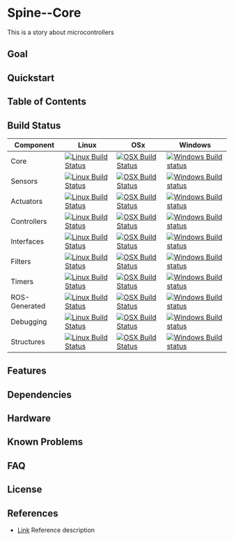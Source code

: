 # Spine--Core

This is a story about microcontrollers

## Goal

## Quickstart

## Table of Contents

## Build Status

| Component | Linux  | OSx | Windows |
|--|--|--|--|
| Core | [![Linux Build Status](https://github.com/autonomousrobotshq/Spine--Core/workflows/linux/badge.svg)](https://github.com/autonomousrobotshq/Spine--Core/actions?workflow=linux) | [![OSX Build Status](https://github.com/autonomousrobotshq/Spine--Core/workflows/macos/badge.svg)](https://github.com/autonomousrobotshq/Spine--Core/actions?workflow=macos) | [![Windows Build status](https://github.com/autonomousrobotshq/Spine--Core/workflows/windows/badge.svg)](https://github.com/autonomousrobotshq/Spine--Core/actions?workflow=windows) |
| Sensors | [![Linux Build Status](https://github.com/autonomousrobotshq/Spine--Sensors/workflows/linux/badge.svg)](https://github.com/autonomousrobotshq/Spine--Sensors/actions?workflow=linux) | [![OSX Build Status](https://github.com/autonomousrobotshq/Spine--Sensors/workflows/macos/badge.svg)](https://github.com/autonomousrobotshq/Spine--Sensors/actions?workflow=macos) | [![Windows Build status](https://github.com/autonomousrobotshq/Spine--Sensors/workflows/windows/badge.svg)](https://github.com/autonomousrobotshq/Spine--Sensors/actions?workflow=windows) |
| Actuators | [![Linux Build Status](https://github.com/autonomousrobotshq/Spine--Actuators/workflows/linux/badge.svg)](https://github.com/autonomousrobotshq/Spine--Actuators/actions?workflow=linux) | [![OSX Build Status](https://github.com/autonomousrobotshq/Spine--Actuators/workflows/macos/badge.svg)](https://github.com/autonomousrobotshq/Spine--Actuators/actions?workflow=macos) | [![Windows Build status](https://github.com/autonomousrobotshq/Spine--Actuators/workflows/windows/badge.svg)](https://github.com/autonomousrobotshq/Spine--Actuators/actions?workflow=windows) |
| Controllers | [![Linux Build Status](https://github.com/autonomousrobotshq/Spine--Controllers/workflows/linux/badge.svg)](https://github.com/autonomousrobotshq/Spine--Controllers/actions?workflow=linux) | [![OSX Build Status](https://github.com/autonomousrobotshq/Spine--Controllers/workflows/macos/badge.svg)](https://github.com/autonomousrobotshq/Spine--Controllers/actions?workflow=macos) | [![Windows Build status](https://github.com/autonomousrobotshq/Spine--Controllers/workflows/windows/badge.svg)](https://github.com/autonomousrobotshq/Spine--Controllers/actions?workflow=windows) |
| Interfaces | [![Linux Build Status](https://github.com/autonomousrobotshq/Spine--Interfaces/workflows/linux/badge.svg)](https://github.com/autonomousrobotshq/Spine--Interfaces/actions?workflow=linux) | [![OSX Build Status](https://github.com/autonomousrobotshq/Spine--Interfaces/workflows/macos/badge.svg)](https://github.com/autonomousrobotshq/Spine--Interfaces/actions?workflow=macos) | [![Windows Build status](https://github.com/autonomousrobotshq/Spine--Interfaces/workflows/windows/badge.svg)](https://github.com/autonomousrobotshq/Spine--Interfaces/actions?workflow=windows) |
| Filters | [![Linux Build Status](https://github.com/autonomousrobotshq/Spine--Filters/workflows/linux/badge.svg)](https://github.com/autonomousrobotshq/Spine--Filters/actions?workflow=linux) | [![OSX Build Status](https://github.com/autonomousrobotshq/Spine--Filters/workflows/macos/badge.svg)](https://github.com/autonomousrobotshq/Spine--Filters/actions?workflow=macos) | [![Windows Build status](https://github.com/autonomousrobotshq/Spine--Filters/workflows/windows/badge.svg)](https://github.com/autonomousrobotshq/Spine--Filters/actions?workflow=windows) |
| Timers | [![Linux Build Status](https://github.com/autonomousrobotshq/Spine--Timers/workflows/linux/badge.svg)](https://github.com/autonomousrobotshq/Spine--Timers/actions?workflow=linux) | [![OSX Build Status](https://github.com/autonomousrobotshq/Spine--Timers/workflows/macos/badge.svg)](https://github.com/autonomousrobotshq/Spine--Timers/actions?workflow=macos) | [![Windows Build status](https://github.com/autonomousrobotshq/Spine--Timers/workflows/windows/badge.svg)](https://github.com/autonomousrobotshq/Spine--Timers/actions?workflow=windows) |
| ROS-Generated | [![Linux Build Status](https://github.com/autonomousrobotshq/Spine--ROS-Generated/workflows/linux/badge.svg)](https://github.com/autonomousrobotshq/Spine--ROS-Generated/actions?workflow=linux) | [![OSX Build Status](https://github.com/autonomousrobotshq/Spine--ROS-Generated/workflows/macos/badge.svg)](https://github.com/autonomousrobotshq/Spine--ROS-Generated/actions?workflow=macos) | [![Windows Build status](https://github.com/autonomousrobotshq/Spine--ROS-Generated/workflows/windows/badge.svg)](https://github.com/autonomousrobotshq/Spine--ROS-Generated/actions?workflow=windows) |
| Debugging | [![Linux Build Status](https://github.com/autonomousrobotshq/Spine--Debugging/workflows/linux/badge.svg)](https://github.com/autonomousrobotshq/Spine--Debugging/actions?workflow=linux) | [![OSX Build Status](https://github.com/autonomousrobotshq/Spine--Debugging/workflows/macos/badge.svg)](https://github.com/autonomousrobotshq/Spine--Debugging/actions?workflow=macos) | [![Windows Build status](https://github.com/autonomousrobotshq/Spine--Debugging/workflows/windows/badge.svg)](https://github.com/autonomousrobotshq/Spine--Debugging/actions?workflow=windows) |
| Structures | [![Linux Build Status](https://github.com/s-t-a-n/Structures/workflows/linux/badge.svg)](https://github.com/s-t-a-n/Structures/actions?workflow=linux) | [![OSX Build Status](https://github.com/s-t-a-n/Structures/workflows/macos/badge.svg)](https://github.com/s-t-a-n/Structures/actions?workflow=macos) | [![Windows Build status](https://github.com/s-t-a-n/Structures/workflows/windows/badge.svg)](https://github.com/s-t-a-n/Structures/actions?workflow=windows) |


## Features

## Dependencies

## Hardware

## Known Problems

## FAQ

## License

## References

* [Link](link) Reference description
